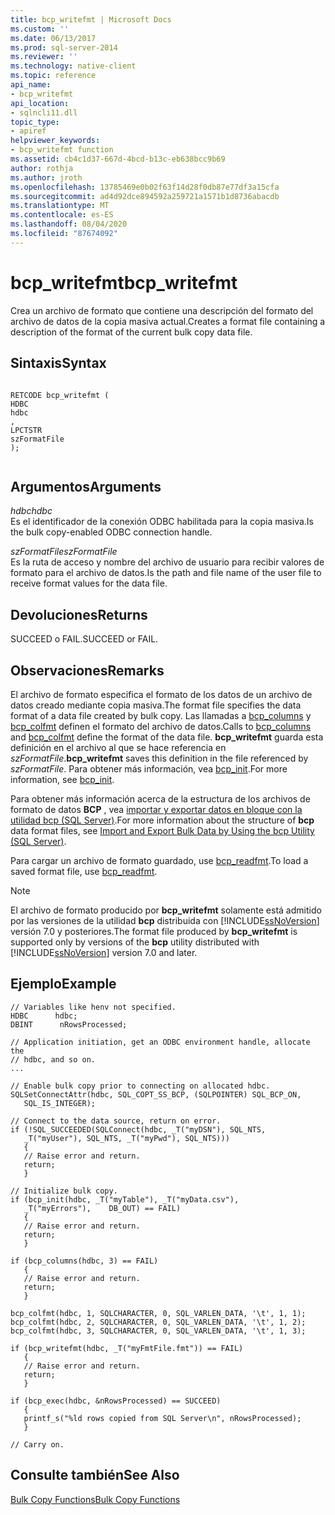 ```yaml
---
title: bcp_writefmt | Microsoft Docs
ms.custom: ''
ms.date: 06/13/2017
ms.prod: sql-server-2014
ms.reviewer: ''
ms.technology: native-client
ms.topic: reference
api_name:
- bcp_writefmt
api_location:
- sqlncli11.dll
topic_type:
- apiref
helpviewer_keywords:
- bcp_writefmt function
ms.assetid: cb4c1d37-667d-4bcd-b13c-eb638bcc9b69
author: rothja
ms.author: jroth
ms.openlocfilehash: 13785469e0b02f63f14d28f0db87e77df3a15cfa
ms.sourcegitcommit: ad4d92dce894592a259721a1571b1d8736abacdb
ms.translationtype: MT
ms.contentlocale: es-ES
ms.lasthandoff: 08/04/2020
ms.locfileid: "87674092"
---
```

# <a name="bcp_writefmt"></a><span data-ttu-id="a204d-102">bcp_writefmt</span><span class="sxs-lookup"><span data-stu-id="a204d-102">bcp_writefmt</span></span>
  <span data-ttu-id="a204d-103">Crea un archivo de formato que contiene una descripción del formato del archivo de datos de la copia masiva actual.</span><span class="sxs-lookup"><span data-stu-id="a204d-103">Creates a format file containing a description of the format of the current bulk copy data file.</span></span>  
  
## <a name="syntax"></a><span data-ttu-id="a204d-104">Sintaxis</span><span class="sxs-lookup"><span data-stu-id="a204d-104">Syntax</span></span>  
  
```  
  
RETCODE bcp_writefmt (  
HDBC   
hdbc  
,  
LPCTSTR   
szFormatFile  
);  
  
```  
  
## <a name="arguments"></a><span data-ttu-id="a204d-105">Argumentos</span><span class="sxs-lookup"><span data-stu-id="a204d-105">Arguments</span></span>  
 <span data-ttu-id="a204d-106">*hdbc*</span><span class="sxs-lookup"><span data-stu-id="a204d-106">*hdbc*</span></span>  
 <span data-ttu-id="a204d-107">Es el identificador de la conexión ODBC habilitada para la copia masiva.</span><span class="sxs-lookup"><span data-stu-id="a204d-107">Is the bulk copy-enabled ODBC connection handle.</span></span>  
  
 <span data-ttu-id="a204d-108">*szFormatFile*</span><span class="sxs-lookup"><span data-stu-id="a204d-108">*szFormatFile*</span></span>  
 <span data-ttu-id="a204d-109">Es la ruta de acceso y nombre del archivo de usuario para recibir valores de formato para el archivo de datos.</span><span class="sxs-lookup"><span data-stu-id="a204d-109">Is the path and file name of the user file to receive format values for the data file.</span></span>  
  
## <a name="returns"></a><span data-ttu-id="a204d-110">Devoluciones</span><span class="sxs-lookup"><span data-stu-id="a204d-110">Returns</span></span>  
 <span data-ttu-id="a204d-111">SUCCEED o FAIL.</span><span class="sxs-lookup"><span data-stu-id="a204d-111">SUCCEED or FAIL.</span></span>  
  
## <a name="remarks"></a><span data-ttu-id="a204d-112">Observaciones</span><span class="sxs-lookup"><span data-stu-id="a204d-112">Remarks</span></span>  
 <span data-ttu-id="a204d-113">El archivo de formato especifica el formato de los datos de un archivo de datos creado mediante copia masiva.</span><span class="sxs-lookup"><span data-stu-id="a204d-113">The format file specifies the data format of a data file created by bulk copy.</span></span> <span data-ttu-id="a204d-114">Las llamadas a [bcp_columns](bcp-columns.md) y [bcp_colfmt](bcp-colfmt.md) definen el formato del archivo de datos.</span><span class="sxs-lookup"><span data-stu-id="a204d-114">Calls to [bcp_columns](bcp-columns.md) and [bcp_colfmt](bcp-colfmt.md) define the format of the data file.</span></span> <span data-ttu-id="a204d-115">**bcp_writefmt** guarda esta definición en el archivo al que se hace referencia en *szFormatFile*.</span><span class="sxs-lookup"><span data-stu-id="a204d-115">**bcp_writefmt** saves this definition in the file referenced by *szFormatFile*.</span></span> <span data-ttu-id="a204d-116">Para obtener más información, vea [bcp_init](bcp-init.md).</span><span class="sxs-lookup"><span data-stu-id="a204d-116">For more information, see [bcp_init](bcp-init.md).</span></span>  
  
 <span data-ttu-id="a204d-117">Para obtener más información acerca de la estructura de los archivos de formato de datos **BCP** , vea [importar y exportar datos en bloque con la utilidad bcp &#40;SQL Server&#41;](../import-export/import-and-export-bulk-data-by-using-the-bcp-utility-sql-server.md).</span><span class="sxs-lookup"><span data-stu-id="a204d-117">For more information about the structure of **bcp** data format files, see [Import and Export Bulk Data by Using the bcp Utility &#40;SQL Server&#41;](../import-export/import-and-export-bulk-data-by-using-the-bcp-utility-sql-server.md).</span></span>  
  
 <span data-ttu-id="a204d-118">Para cargar un archivo de formato guardado, use [bcp_readfmt](bcp-readfmt.md).</span><span class="sxs-lookup"><span data-stu-id="a204d-118">To load a saved format file, use [bcp_readfmt](bcp-readfmt.md).</span></span>  
  
> [!NOTE]  
>  <span data-ttu-id="a204d-119">El archivo de formato producido por **bcp_writefmt** solamente está admitido por las versiones de la utilidad **bcp** distribuida con [!INCLUDE[ssNoVersion](../../includes/ssnoversion-md.md)] versión 7.0 y posteriores.</span><span class="sxs-lookup"><span data-stu-id="a204d-119">The format file produced by **bcp_writefmt** is supported only by versions of the **bcp** utility distributed with [!INCLUDE[ssNoVersion](../../includes/ssnoversion-md.md)] version 7.0 and later.</span></span>  
  
## <a name="example"></a><span data-ttu-id="a204d-120">Ejemplo</span><span class="sxs-lookup"><span data-stu-id="a204d-120">Example</span></span>  
  
```  
// Variables like henv not specified.  
HDBC      hdbc;  
DBINT      nRowsProcessed;  
  
// Application initiation, get an ODBC environment handle, allocate the  
// hdbc, and so on.  
...   
  
// Enable bulk copy prior to connecting on allocated hdbc.  
SQLSetConnectAttr(hdbc, SQL_COPT_SS_BCP, (SQLPOINTER) SQL_BCP_ON,  
   SQL_IS_INTEGER);  
  
// Connect to the data source, return on error.  
if (!SQL_SUCCEEDED(SQLConnect(hdbc, _T("myDSN"), SQL_NTS,  
   _T("myUser"), SQL_NTS, _T("myPwd"), SQL_NTS)))  
   {  
   // Raise error and return.  
   return;  
   }  
  
// Initialize bulk copy.   
if (bcp_init(hdbc, _T("myTable"), _T("myData.csv"),  
   _T("myErrors"),    DB_OUT) == FAIL)  
   {  
   // Raise error and return.  
   return;  
   }  
  
if (bcp_columns(hdbc, 3) == FAIL)  
   {  
   // Raise error and return.  
   return;  
   }  
  
bcp_colfmt(hdbc, 1, SQLCHARACTER, 0, SQL_VARLEN_DATA, '\t', 1, 1);  
bcp_colfmt(hdbc, 2, SQLCHARACTER, 0, SQL_VARLEN_DATA, '\t', 1, 2);  
bcp_colfmt(hdbc, 3, SQLCHARACTER, 0, SQL_VARLEN_DATA, '\t', 1, 3);  
  
if (bcp_writefmt(hdbc, _T("myFmtFile.fmt")) == FAIL)  
   {  
   // Raise error and return.  
   return;  
   }  
  
if (bcp_exec(hdbc, &nRowsProcessed) == SUCCEED)  
   {  
   printf_s("%ld rows copied from SQL Server\n", nRowsProcessed);  
   }  
  
// Carry on.  
```  
  
## <a name="see-also"></a><span data-ttu-id="a204d-121">Consulte también</span><span class="sxs-lookup"><span data-stu-id="a204d-121">See Also</span></span>  
 [<span data-ttu-id="a204d-122">Bulk Copy Functions</span><span class="sxs-lookup"><span data-stu-id="a204d-122">Bulk Copy Functions</span></span>](sql-server-driver-extensions-bulk-copy-functions.md)  
  
  
